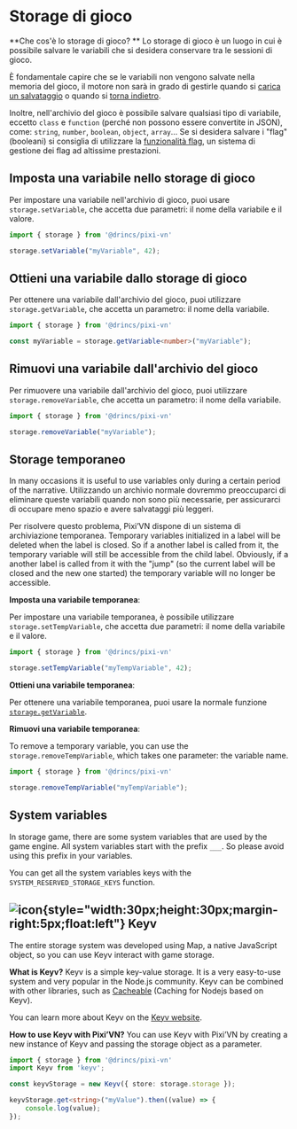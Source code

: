 # Storage di gioco

\*\*Che cos'è lo storage di gioco? \*\* Lo storage di gioco è un luogo in cui è possibile salvare le variabili che si desidera conservare tra le sessioni di gioco.

È fondamentale capire che se le variabili non vengono salvate nella memoria del gioco, il motore non sarà in grado di gestirle quando si [carica un salvataggio](/start/save#load) o quando si [torna indietro](/start/labels-flow.md#go-back).

Inoltre, nell'archivio del gioco è possibile salvare qualsiasi tipo di variabile, eccetto `class` e `function` (perché non possono essere convertite in JSON), come: `string`, `number`, `boolean`, `object`, `array`... Se si desidera salvare i "flag" (booleani) si consiglia di utilizzare la [funzionalità flag](/start/flags), un sistema di gestione dei flag ad altissime prestazioni.

## Imposta una variabile nello storage di gioco

Per impostare una variabile nell'archivio di gioco, puoi usare `storage.setVariable`, che accetta due parametri: il nome della variabile e il valore.

```typescript
import { storage } from '@drincs/pixi-vn'

storage.setVariable("myVariable", 42);
```

## Ottieni una variabile dallo storage di gioco

Per ottenere una variabile dall'archivio del gioco, puoi utilizzare `storage.getVariable`, che accetta un parametro: il nome della variabile.

```typescript
import { storage } from '@drincs/pixi-vn'

const myVariable = storage.getVariable<number>("myVariable");
```

## Rimuovi una variabile dall'archivio del gioco

Per rimuovere una variabile dall'archivio del gioco, puoi utilizzare `storage.removeVariable`, che accetta un parametro: il nome della variabile.

```typescript
import { storage } from '@drincs/pixi-vn'

storage.removeVariable("myVariable");
```

## Storage temporaneo

In many occasions it is useful to use variables only during a certain period of the narrative. Utilizzando un archivio normale dovremmo preoccuparci di eliminare queste variabili quando non sono più necessarie, per assicurarci di occupare meno spazio e avere salvataggi più leggeri.

Per risolvere questo problema, Pixi’VN dispone di un sistema di archiviazione temporanea. Temporary variables initialized in a label will be deleted when the label is closed. So if a another label is called from it, the temporary variable will still be accessible from the child label. Obviously, if a another label is called from it with the "jump" (so the current label will be closed and the new one started) the temporary variable will no longer be accessible.

**Imposta una variabile temporanea**:

Per impostare una variabile temporanea, è possibile utilizzare `storage.setTempVariable`, che accetta due parametri: il nome della variabile e il valore.

```typescript
import { storage } from '@drincs/pixi-vn'

storage.setTempVariable("myTempVariable", 42);
```

**Ottieni una variabile temporanea**:

Per ottenere una variabile temporanea, puoi usare la normale funzione [`storage.getVariable`](#get-a-variable-from-the-game-storage).

**Rimuovi una variabile temporanea**:

To remove a temporary variable, you can use the `storage.removeTempVariable`, which takes one parameter: the variable name.

```typescript
import { storage } from '@drincs/pixi-vn'

storage.removeTempVariable("myTempVariable");
```

## System variables

In storage game, there are some system variables that are used by the game engine. All system variables start with the prefix `___`.
So please avoid using this prefix in your variables.

You can get all the system variables keys with the `SYSTEM_RESERVED_STORAGE_KEYS` function.

<!-- TODO Temp storage -->

## ![icon](/keyv.svg){style="width:30px;height:30px;margin-right:5px;float:left"} Keyv

The entire storage system was developed using Map, a native JavaScript object, so you can use Keyv interact with game storage.

**What is Keyv?** Keyv is a simple key-value storage. It is a very easy-to-use system and very popular in the Node.js community. Keyv can be combined with other libraries, such as [Cacheable](https://cacheable.org/) (Caching for Nodejs based on Keyv).

You can learn more about Keyv on the [Keyv website](https://keyv.org/).

**How to use Keyv with Pixi’VN?** You can use Keyv with Pixi’VN by creating a new instance of Keyv and passing the storage object as a parameter.

```typescript
import { storage } from '@drincs/pixi-vn'
import Keyv from 'keyv';

const keyvStorage = new Keyv({ store: storage.storage });

keyvStorage.get<string>("myValue").then((value) => {
    console.log(value);
});
```
